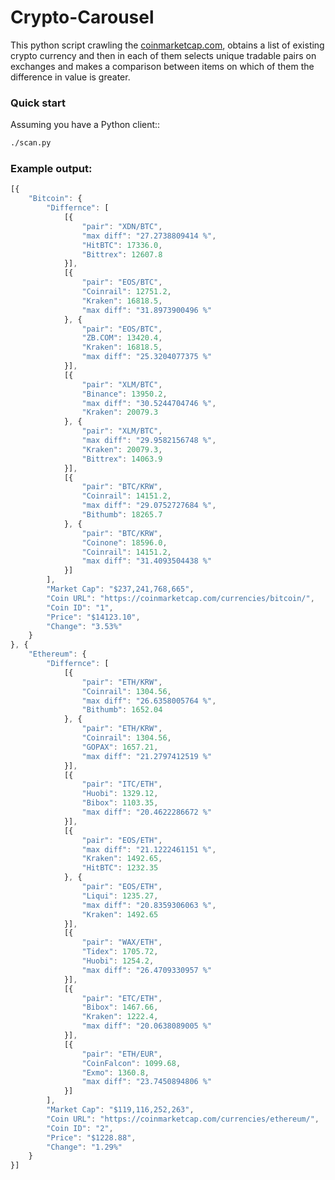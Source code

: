 Crypto-Carousel
==========

This python script crawling the [coinmarketcap.com](https://coinmarketcap.com), obtains a list of existing crypto currency and then in each of them selects unique tradable pairs on exchanges and makes a comparison between items on which of them the difference in value is greater.


### Quick start

Assuming you have a Python client::

```sh
./scan.py
```

### Example output:
```javascript
[{
	"Bitcoin": {
		"Differnce": [
			[{
				"pair": "XDN/BTC",
				"max diff": "27.2738809414 %",
				"HitBTC": 17336.0,
				"Bittrex": 12607.8
			}],
			[{
				"pair": "EOS/BTC",
				"Coinrail": 12751.2,
				"Kraken": 16818.5,
				"max diff": "31.8973900496 %"
			}, {
				"pair": "EOS/BTC",
				"ZB.COM": 13420.4,
				"Kraken": 16818.5,
				"max diff": "25.3204077375 %"
			}],
			[{
				"pair": "XLM/BTC",
				"Binance": 13950.2,
				"max diff": "30.5244704746 %",
				"Kraken": 20079.3
			}, {
				"pair": "XLM/BTC",
				"max diff": "29.9582156748 %",
				"Kraken": 20079.3,
				"Bittrex": 14063.9
			}],
			[{
				"pair": "BTC/KRW",
				"Coinrail": 14151.2,
				"max diff": "29.0752727684 %",
				"Bithumb": 18265.7
			}, {
				"pair": "BTC/KRW",
				"Coinone": 18596.0,
				"Coinrail": 14151.2,
				"max diff": "31.4093504438 %"
			}]
		],
		"Market Cap": "$237,241,768,665",
		"Coin URL": "https://coinmarketcap.com/currencies/bitcoin/",
		"Coin ID": "1",
		"Price": "$14123.10",
		"Change": "3.53%"
	}
}, {
	"Ethereum": {
		"Differnce": [
			[{
				"pair": "ETH/KRW",
				"Coinrail": 1304.56,
				"max diff": "26.6358005764 %",
				"Bithumb": 1652.04
			}, {
				"pair": "ETH/KRW",
				"Coinrail": 1304.56,
				"GOPAX": 1657.21,
				"max diff": "21.2797412519 %"
			}],
			[{
				"pair": "ITC/ETH",
				"Huobi": 1329.12,
				"Bibox": 1103.35,
				"max diff": "20.4622286672 %"
			}],
			[{
				"pair": "EOS/ETH",
				"max diff": "21.1222461151 %",
				"Kraken": 1492.65,
				"HitBTC": 1232.35
			}, {
				"pair": "EOS/ETH",
				"Liqui": 1235.27,
				"max diff": "20.8359306063 %",
				"Kraken": 1492.65
			}],
			[{
				"pair": "WAX/ETH",
				"Tidex": 1705.72,
				"Huobi": 1254.2,
				"max diff": "26.4709330957 %"
			}],
			[{
				"pair": "ETC/ETH",
				"Bibox": 1467.66,
				"Kraken": 1222.4,
				"max diff": "20.0638089005 %"
			}],
			[{
				"pair": "ETH/EUR",
				"CoinFalcon": 1099.68,
				"Exmo": 1360.8,
				"max diff": "23.7450894806 %"
			}]
		],
		"Market Cap": "$119,116,252,263",
		"Coin URL": "https://coinmarketcap.com/currencies/ethereum/",
		"Coin ID": "2",
		"Price": "$1228.88",
		"Change": "1.29%"
	}
}]
```
